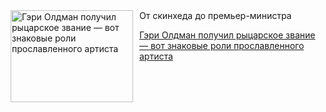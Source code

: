 <!--2025-06-15 12:30:51-->
<div class="yb">
  <div class="rss kino_teatr"><a href="https://www.kino-teatr.ru/blog/y2025/6-15/1074/" title="Гэри Олдман получил рыцарское звание — вот знаковые роли прославленного артиста"><img src="https://www.kino-teatr.ru/blog/4/7/1074/poster.jpg" width="196" height="147" align="left" hspace="5" style="margin: 0px 10px 0px 5px" alt="Гэри Олдман получил рыцарское звание — вот знаковые роли прославленного артиста"/></a>От скинхеда до премьер-министра <p class="titl"><a href="https://www.kino-teatr.ru/blog/y2025/6-15/1074/">Гэри Олдман получил рыцарское звание — вот знаковые роли прославленного артиста</a></p></div>
</div>
